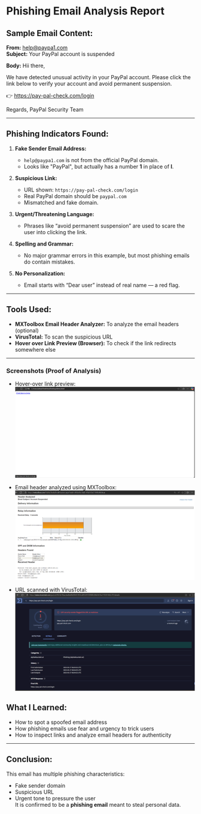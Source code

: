 # Phishing Email Analysis Report

## Sample Email Content:

**From:** help@paypa1.com  
**Subject:** Your PayPal account is suspended  

**Body:**
Hii there,

We have detected unusual activity in your PayPal account.
Please click the link below to verify your account and avoid permanent suspension.

👉 https://pay-pal-check.com/login

Regards,
PayPal Security Team


---

## Phishing Indicators Found:

1. **Fake Sender Email Address:**  
   - `help@paypa1.com` is not from the official PayPal domain.
   - Looks like "PayPal", but actually has a number **1** in place of **l**.

2. **Suspicious Link:**  
   - URL shown: `https://pay-pal-check.com/login`  
   - Real PayPal domain should be `paypal.com`  
   - Mismatched and fake domain.

3. **Urgent/Threatening Language:**  
   - Phrases like “avoid permanent suspension” are used to scare the user into clicking the link.

4. **Spelling and Grammar:**  
   - No major grammar errors in this example, but most phishing emails do contain mistakes.

5. **No Personalization:**  
   - Email starts with “Dear user” instead of real name — a red flag.

---

## Tools Used:

- **MXToolbox Email Header Analyzer:** To analyze the email headers (optional)
- **VirusTotal:** To scan the suspicious URL
- **Hover over Link Preview (Browser):** To check if the link redirects somewhere else

---

### Screenshots (Proof of Analysis)

- Hover-over link preview:
  ![Hover](HoverLinkRecord.png)

- Email header analyzed using MXToolbox:
  ![Header](MXToolboxRecord.png)

- URL scanned with VirusTotal:
  ![VT](VirusTotalRecord.png)


## What I Learned:

- How to spot a spoofed email address
- How phishing emails use fear and urgency to trick users
- How to inspect links and analyze email headers for authenticity

---

## Conclusion:

This email has multiple phishing characteristics:
- Fake sender domain
- Suspicious URL
- Urgent tone to pressure the user  
It is confirmed to be a **phishing email** meant to steal personal data.

